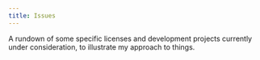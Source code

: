 ```yaml
---
title: Issues
---
```

A rundown of some specific licenses and development projects currently under consideration, to illustrate my approach to things.
